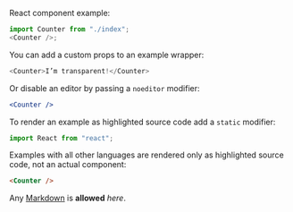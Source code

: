 React component example:

```js
import Counter from "./index";
<Counter />;
```

You can add a custom props to an example wrapper:

```js { "props": { "className": "checks" } }
<Counter>I’m transparent!</Counter>
```

Or disable an editor by passing a `noeditor` modifier:

```jsx noeditor
<Counter />
```

To render an example as highlighted source code add a `static` modifier:

```jsx static
import React from "react";
```

Examples with all other languages are rendered only as highlighted source code, not an actual component:

```html
<Counter />
```

Any [Markdown](http://daringfireball.net/projects/markdown/) is **allowed** _here_.
